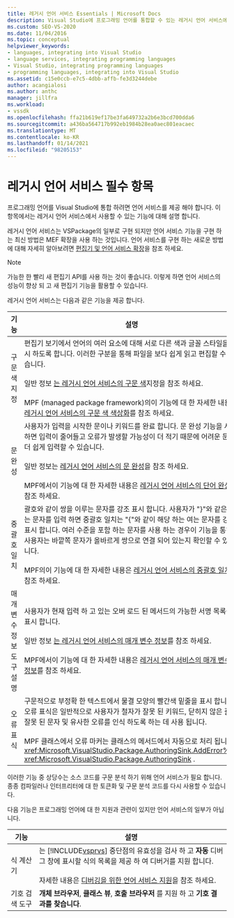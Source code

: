 ```yaml
---
title: 레거시 언어 서비스 Essentials | Microsoft Docs
description: Visual Studio에 프로그래밍 언어를 통합할 수 있는 레거시 언어 서비스에서 사용할 수 있는 필수 기능에 대해 알아봅니다.
ms.custom: SEO-VS-2020
ms.date: 11/04/2016
ms.topic: conceptual
helpviewer_keywords:
- languages, integrating into Visual Studio
- language services, integrating programming languages
- Visual Studio, integrating programming languages
- programming languages, integrating into Visual Studio
ms.assetid: c15e0ccb-e7c5-4dbb-affb-fe3d3244debe
author: acangialosi
ms.author: anthc
manager: jillfra
ms.workload:
- vssdk
ms.openlocfilehash: ffa21b619ef17be3fa649732a2b6e3bcd700dda6
ms.sourcegitcommit: a436ba564717b992eb1984b28ea0aec801eacaec
ms.translationtype: MT
ms.contentlocale: ko-KR
ms.lasthandoff: 01/14/2021
ms.locfileid: "98205153"
---
```

# <a name="legacy-language-service-essentials"></a>레거시 언어 서비스 필수 항목
프로그래밍 언어를 Visual Studio에 통합 하려면 언어 서비스를 제공 해야 합니다. 이 항목에서는 레거시 언어 서비스에서 사용할 수 있는 기능에 대해 설명 합니다.

 레거시 언어 서비스는 VSPackage의 일부로 구현 되지만 언어 서비스 기능을 구현 하는 최신 방법은 MEF 확장을 사용 하는 것입니다. 언어 서비스를 구현 하는 새로운 방법에 대해 자세히 알아보려면 [편집기 및 언어 서비스 확장](../../extensibility/editor-and-language-service-extensions.md)을 참조 하세요.

> [!NOTE]
> 가능한 한 빨리 새 편집기 API를 사용 하는 것이 좋습니다. 이렇게 하면 언어 서비스의 성능이 향상 되 고 새 편집기 기능을 활용할 수 있습니다.

 레거시 언어 서비스는 다음과 같은 기능을 제공 합니다.

|기능|설명|
|-------------|-----------------|
|구문 색 지정|편집기 보기에서 언어의 여러 요소에 대해 서로 다른 색과 글꼴 스타일을 표시 하도록 합니다. 이러한 구분을 통해 파일을 보다 쉽게 읽고 편집할 수 있습니다.<br /><br /> 일반 정보 [는 레거시 언어 서비스의 구문 색](../../extensibility/internals/syntax-coloring-in-a-legacy-language-service.md)지정을 참조 하세요.<br /><br /> MPF (managed package framework)의이 기능에 대 한 자세한 내용은 [레거시 언어 서비스의 구문 색 색상화](../../extensibility/internals/syntax-colorizing-in-a-legacy-language-service.md)를 참조 하세요.|
|문 완성|사용자가 입력을 시작한 문이나 키워드를 완료 합니다. 문 완성 기능을 사용 하면 입력이 줄어들고 오류가 발생할 가능성이 더 적기 때문에 어려운 문을 더 쉽게 입력할 수 있습니다.<br /><br /> 일반 정보는 [레거시 언어 서비스의 문 완성](../../extensibility/internals/statement-completion-in-a-legacy-language-service.md)을 참조 하세요.<br /><br /> MPF에서이 기능에 대 한 자세한 내용은 [레거시 언어 서비스의 단어 완성](../../extensibility/internals/word-completion-in-a-legacy-language-service.md)을 참조 하세요.|
|중괄호 일치|괄호와 같이 쌍을 이루는 문자를 강조 표시 합니다. 사용자가 "}"와 같은 닫는 문자를 입력 하면 중괄호 일치는 "{"와 같이 해당 하는 여는 문자를 강조 표시 합니다. 여러 수준을 포함 하는 문자를 사용 하는 경우이 기능을 통해 사용자는 바깥쪽 문자가 올바르게 쌍으로 연결 되어 있는지 확인할 수 있습니다.<br /><br /> MPF의이 기능에 대 한 자세한 내용은 [레거시 언어 서비스의 중괄호 일치](../../extensibility/internals/brace-matching-in-a-legacy-language-service.md)를 참조 하세요.|
|매개 변수 정보 도구 설명|사용자가 현재 입력 하 고 있는 오버 로드 된 메서드의 가능한 서명 목록을 표시 합니다.<br /><br /> 일반 정보 [는 레거시 언어 서비스의 매개 변수 정보](../../extensibility/internals/parameter-info-in-a-legacy-language-service1.md)를 참조 하세요.<br /><br /> MPF에서이 기능에 대 한 자세한 내용은 [레거시 언어 서비스의 매개 변수 정보](../../extensibility/internals/parameter-info-in-a-legacy-language-service2.md)를 참조 하세요.|
|오류 표식|구문적으로 부정확 한 텍스트에서 물결 모양의 빨간색 밑줄을 표시 합니다. 오류 표식은 일반적으로 사용자가 철자가 잘못 된 키워드, 닫히지 않은 괄호, 잘못 된 문자 및 유사한 오류를 인식 하도록 하는 데 사용 됩니다.<br /><br /> MPF 클래스에서 오류 마커는 클래스의 메서드에서 자동으로 처리 됩니다 <xref:Microsoft.VisualStudio.Package.AuthoringSink.AddError%2A> <xref:Microsoft.VisualStudio.Package.AuthoringSink> .|

 이러한 기능 중 상당수는 소스 코드를 구문 분석 하기 위해 언어 서비스가 필요 합니다. 종종 컴파일러나 인터프리터에 대 한 토큰화 및 구문 분석 코드를 다시 사용할 수 있습니다.

 다음 기능은 프로그래밍 언어에 대 한 지원과 관련이 있지만 언어 서비스의 일부가 아닙니다.

| 기능 | 설명 |
|-----------------------| - |
| 식 계산기 | 는 [!INCLUDE[vsprvs](../../code-quality/includes/vsprvs_md.md)] 중단점의 유효성을 검사 하 고 **자동** 디버그 창에 표시할 식의 목록을 제공 하 여 디버거를 지원 합니다.<br /><br /> 자세한 내용은 [디버깅을 위한 언어 서비스 지원](../../extensibility/internals/language-service-support-for-debugging.md)을 참조 하세요. |
| 기호 검색 도구 | **개체 브라우저**, **클래스 뷰**, **호출 브라우저** 를 지원 하 고 **기호 결과를 찾습니다**. |
